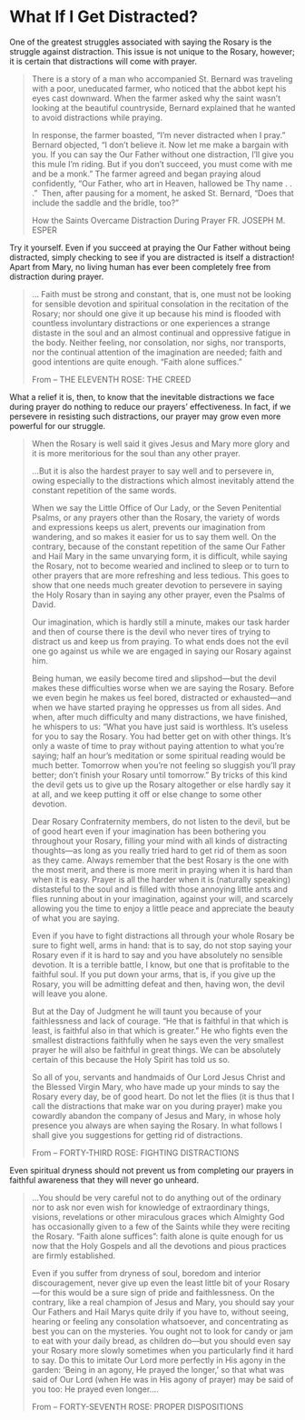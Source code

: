 # What If I Get Distracted?

One of the greatest struggles associated with saying the Rosary is the struggle against distraction. This issue is not unique to the Rosary, however; it is certain that distractions will come with prayer. 

> There is a story of a man who accompanied St. Bernard was traveling with a poor, uneducated farmer, who noticed that the abbot kept his eyes cast downward. When the farmer asked why the saint wasn’t looking at the beautiful countryside, Bernard explained that he wanted to avoid distractions while praying.
> 
> In response, the farmer boasted, “I’m never distracted when I pray.” Bernard objected, “I don’t believe it. Now let me make a bargain with you. If you can say the Our Father without one distraction, I’ll give you this mule I’m riding. But if you don’t succeed, you must come with me and be a monk.” The farmer agreed and began praying aloud confidently, “Our Father, who art in Heaven, hallowed be Thy name . . .”  Then, after pausing for a moment, he asked St. Bernard, “Does that include the saddle and the bridle, too?”
> 
> How the Saints Overcame Distraction During Prayer FR. JOSEPH M. ESPER

Try it yourself. Even if you succeed at praying the Our Father without being distracted, simply checking to see if you are distracted is itself a distraction! Apart from Mary, no living human has ever been completely free from distraction during prayer.

> … Faith must be strong and constant, that is, one must not be looking for sensible devotion and spiritual consolation in the recitation of the Rosary; nor should one give it up because his mind is flooded with countless involuntary distractions or one experiences a strange distaste in the soul and an almost continual and oppressive fatigue in the body. Neither feeling, nor consolation, nor sighs, nor transports, nor the continual attention of the imagination are needed; faith and good intentions are quite enough. “Faith alone suffices.”
> 
> From – THE ELEVENTH ROSE: THE CREED

What a relief it is, then, to know that the inevitable distractions we face during prayer do nothing to reduce our prayers’ effectiveness. In fact, if we persevere in resisting such distractions, our prayer may grow even more powerful for our struggle.

> When the Rosary is well said it gives Jesus and Mary more glory and it is more meritorious for the soul than any other prayer.
> 
> …But it is also the hardest prayer to say well and to persevere in, owing especially to the distractions which almost inevitably attend the constant repetition of the same words.
> 
> When we say the Little Office of Our Lady, or the Seven Penitential Psalms, or any prayers other than the Rosary, the variety of words and expressions keeps us alert, prevents our imagination from wandering, and so makes it easier for us to say them well. On the contrary, because of the constant repetition of the same Our Father and Hail Mary in the same unvarying form, it is difficult, while saying the Rosary, not to become wearied and inclined to sleep or to turn to other prayers that are more refreshing and less tedious. This goes to show that one needs much greater devotion to persevere in saying the Holy Rosary than in saying any other prayer, even the Psalms of David.
> 
> Our imagination, which is hardly still a minute, makes our task harder and then of course there is the devil who never tires of trying to distract us and keep us from praying. To what ends does not the evil one go against us while we are engaged in saying our Rosary against him.
> 
> Being human, we easily become tired and slipshod—but the devil makes these difficulties worse when we are saying the Rosary. Before we even begin he makes us feel bored, distracted or exhausted—and when we have started praying he oppresses us from all sides. And when, after much difficulty and many distractions, we have finished, he whispers to us: “What you have just said is worthless. It’s useless for you to say the Rosary. You had better get on with other things. It’s only a waste of time to pray without paying attention to what you’re saying; half an hour’s meditation or some spiritual reading would be much better. Tomorrow when you’re not feeling so sluggish you’ll pray better; don’t finish your Rosary until tomorrow.” By tricks of this kind the devil gets us to give up the Rosary altogether or else hardly say it at all, and we keep putting it off or else change to some other devotion.
> 
> Dear Rosary Confraternity members, do not listen to the devil, but be of good heart even if your imagination has been bothering you throughout your Rosary, filling your mind with all kinds of distracting thoughts—as long as you really tried hard to get rid of them as soon as they came. Always remember that the best Rosary is the one with the most merit, and there is more merit in praying when it is hard than when it is easy. Prayer is all the harder when it is (naturally speaking) distasteful to the soul and is filled with those annoying little ants and flies running about in your imagination, against your will, and scarcely allowing you the time to enjoy a little peace and appreciate the beauty of what you are saying.
> 
> Even if you have to fight distractions all through your whole Rosary be sure to fight well, arms in hand: that is to say, do not stop saying your Rosary even if it is hard to say and you have absolutely no sensible devotion. It is a terrible battle, I know, but one that is profitable to the faithful soul. If you put down your arms, that is, if you give up the Rosary, you will be admitting defeat and then, having won, the devil will leave you alone.
> 
> But at the Day of Judgment he will taunt you because of your faithlessness and lack of courage. “He that is faithful in that which is least, is faithful also in that which is greater.” He who fights even the smallest distractions faithfully when he says even the very smallest prayer he will also be faithful in great things. We can be absolutely certain of this because the Holy Spirit has told us so.
> 
> So all of you, servants and handmaids of Our Lord Jesus Christ and the Blessed Virgin Mary, who have made up your minds to say the Rosary every day, be of good heart. Do not let the flies (it is thus that I call the distractions that make war on you during prayer) make you cowardly abandon the company of Jesus and Mary, in whose holy presence you always are when saying the Rosary. In what follows I shall give you suggestions for getting rid of distractions.
> 
> From – FORTY-THIRD ROSE: FIGHTING DISTRACTIONS

Even spiritual dryness should not prevent us from completing our prayers in faithful awareness that they will never go unheard.

> …You should be very careful not to do anything out of the ordinary nor to ask nor even wish for knowledge of extraordinary things, visions, revelations or other miraculous graces which Almighty God has occasionally given to a few of the Saints while they were reciting the Rosary. “Faith alone suffices”: faith alone is quite enough for us now that the Holy Gospels and all the devotions and pious practices are firmly established.
> 
> Even if you suffer from dryness of soul, boredom and interior discouragement, never give up even the least little bit of your Rosary—for this would be a sure sign of pride and faithlessness. On the contrary, like a real champion of Jesus and Mary, you should say your Our Fathers and Hail Marys quite drily if you have to, without seeing, hearing or feeling any consolation whatsoever, and concentrating as best you can on the mysteries. You ought not to look for candy or jam to eat with your daily bread, as children do—but you should even say your Rosary more slowly sometimes when you particularly find it hard to say. Do this to imitate Our Lord more perfectly in His agony in the garden: ‘Being in an agony, He prayed the longer,’ so that what was said of Our Lord (when He was in His agony of prayer) may be said of you too: He prayed even longer….
> 
> From – FORTY-SEVENTH ROSE: PROPER DISPOSITIONS


